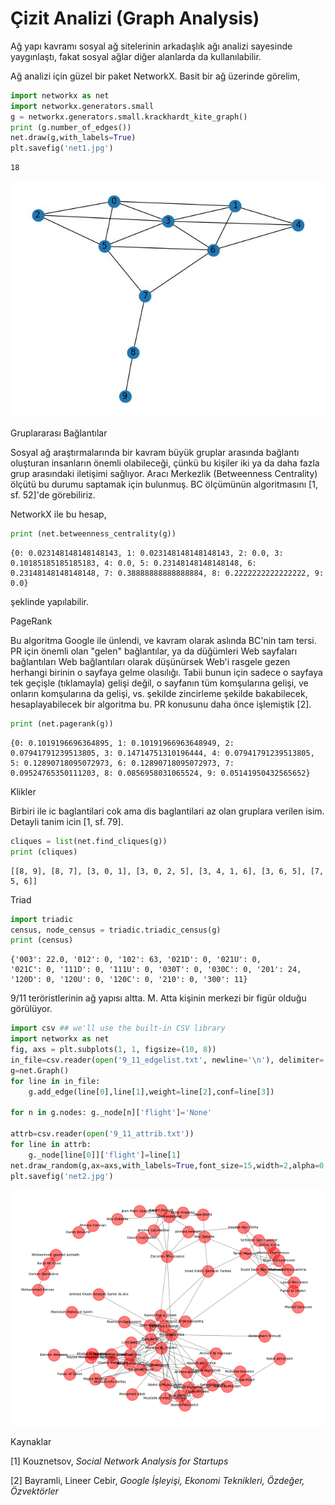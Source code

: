 # Çizit Analizi (Graph Analysis)

Ağ yapı kavramı sosyal ağ sitelerinin arkadaşlık ağı analizi sayesinde
yaygınlaştı, fakat sosyal ağlar diğer alanlarda da kullanılabilir.

Ağ analizi için güzel bir paket NetworkX. Basit bir ağ üzerinde görelim,

```python
import networkx as net
import networkx.generators.small
g = networkx.generators.small.krackhardt_kite_graph()
print (g.number_of_edges())
net.draw(g,with_labels=True)
plt.savefig('net1.jpg')
```

```text
18
```

![](net1.jpg)

Gruplararası Bağlantılar

Sosyal ağ araştırmalarında bir kavram büyük gruplar arasında bağlantı
oluşturan insanların önemli olabileceği, çünkü bu kişiler iki ya da
daha fazla grup arasındaki iletişimi sağlıyor. Aracı Merkezlik
(Betweenness Centrality) ölçütü bu durumu saptamak için bulunmuş.  BC
ölçümünün algoritmasını [1, sf. 52]'de görebiliriz.

NetworkX ile bu hesap,

```python
print (net.betweenness_centrality(g))
```

```text
{0: 0.023148148148148143, 1: 0.023148148148148143, 2: 0.0, 3:
0.10185185185185183, 4: 0.0, 5: 0.23148148148148148, 6:
0.23148148148148148, 7: 0.38888888888888884, 8: 0.2222222222222222, 9:
0.0}
```

şeklinde yapılabilir.

PageRank

Bu algoritma Google ile ünlendi, ve kavram olarak aslında BC'nin tam
tersi.  PR için önemli olan "gelen" bağlantılar, ya da düğümleri Web
sayfaları bağlantıları Web bağlantıları olarak düşünürsek Web'i
rasgele gezen herhangi birinin o sayfaya gelme olasılığı. Tabii bunun
için sadece o sayfaya tek geçişle (tıklamayla) gelişi değil, o
sayfanın tüm komşularına gelişi, ve onların komşularına da gelişi, vs.
şekilde zincirleme şekilde bakabilecek, hesaplayabilecek bir algoritma
bu. PR konusunu daha önce işlemiştik [2]. 

```python
print (net.pagerank(g))
```

```text
{0: 0.1019196696364895, 1: 0.10191966963648949, 2:
0.07941791239513805, 3: 0.14714751310196444, 4: 0.07941791239513805,
5: 0.12890718095072973, 6: 0.12890718095072973, 7:
0.09524765350111203, 8: 0.0856958031065524, 9: 0.05141950432565652}
```

Klikler

Birbiri ile ic baglantilari cok ama dis baglantilari az olan gruplara
verilen isim. Detayli tanim icin [1, sf. 79].

```python
cliques = list(net.find_cliques(g))
print (cliques)
```

```text
[[8, 9], [8, 7], [3, 0, 1], [3, 0, 2, 5], [3, 4, 1, 6], [3, 6, 5], [7, 5, 6]]
```

Triad

```python
import triadic
census, node_census = triadic.triadic_census(g)
print (census)
```

```text
{'003': 22.0, '012': 0, '102': 63, '021D': 0, '021U': 0,
'021C': 0, '111D': 0, '111U': 0, '030T': 0, '030C': 0, '201': 24,
'120D': 0, '120U': 0, '120C': 0, '210': 0, '300': 11}
```

9/11 teröristlerinin ağ yapısı altta. M. Atta kişinin merkezi bir figür olduğu
görülüyor.

```python
import csv ## we'll use the built-in CSV library
import networkx as net
fig, axs = plt.subplots(1, 1, figsize=(10, 8))
in_file=csv.reader(open('9_11_edgelist.txt', newline='\n'), delimiter=',')
g=net.Graph()
for line in in_file:
    g.add_edge(line[0],line[1],weight=line[2],conf=line[3])

for n in g.nodes: g._node[n]['flight']='None'

attrb=csv.reader(open('9_11_attrib.txt'))
for line in attrb:
    g._node[line[0]]['flight']=line[1]
net.draw_random(g,ax=axs,with_labels=True,font_size=15,width=2,alpha=0.6)
plt.savefig('net2.jpg')
```

![](net2.png)

Kaynaklar

[1] Kouznetsov, *Social Network Analysis for Startups*

[2] Bayramli, Lineer Cebir,
    *Google İşleyişi, Ekonomi Teknikleri, Özdeğer, Özvektörler*

